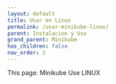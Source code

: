 ```yaml
---
layout: default
title: Usar en Linux
permalink: /usar-minikube-linux/
parent: Instalacion y Uso
grand_parent: Minikube
has_children: false
nav_order: 2
---
```


This page: Minikube Use LINUX 